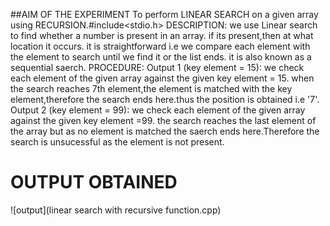 ##AIM OF THE EXPERIMENT
To perform LINEAR SEARCH on a given array using RECURSION.#include<stdio.h>
DESCRIPTION:
we use Linear search to find whether a number is present in an array.
if its present,then at what location it occurs.
it is straightforward i.e we compare each element with the element to search until we find it or the list ends.
it is also known as a sequential saerch.
PROCEDURE:
Output 1 (key element = 15):
we check each element of the given array against the given key element = 15.
when the search reaches 7th element,the element is matched with the key element,therefore the search ends here.thus the position is obtained i.e '7'.
Output 2 (key element = 99):
we check each element of the given array against the given key element =99.
the search reaches the last element of the array but as no element is matched the saerch ends here.Therefore the search is unsucessful as the element is not present.
# OUTPUT OBTAINED
![output](linear search with recursive function.cpp)

